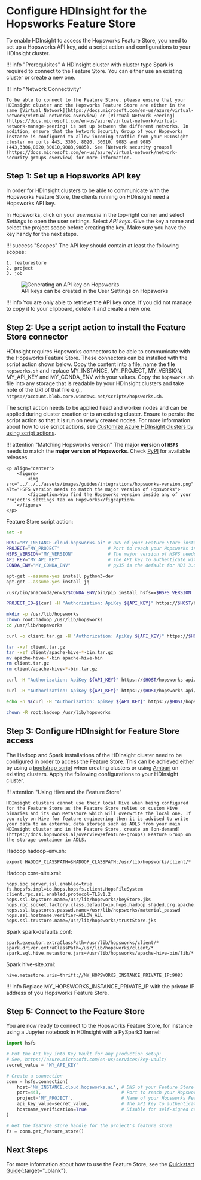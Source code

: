 # Configure HDInsight for the Hopsworks Feature Store
To enable HDInsight to access the Hopsworks Feature Store, you need to set up a Hopsworks API key, add a script action and configurations to your HDInsight cluster.

!!! info "Prerequisites"
    A HDInsight cluster with cluster type Spark is required to connect to the Feature Store. You can either use an existing cluster or create a new one.

!!! info "Network Connectivity"

    To be able to connect to the Feature Store, please ensure that your HDInsight cluster and the Hopsworks Feature Store are either in the same [Virtual Network](https://docs.microsoft.com/en-us/azure/virtual-network/virtual-networks-overview) or [Virtual Network Peering](https://docs.microsoft.com/en-us/azure/virtual-network/virtual-network-manage-peering) is set up between the different networks. In addition, ensure that the Network Security Group of your Hopsworks instance is configured to allow incoming traffic from your HDInsight cluster on ports 443, 3306, 8020, 30010, 9083 and 9085 (443,3306,8020,30010,9083,9085). See [Network security groups](https://docs.microsoft.com/en-us/azure/virtual-network/network-security-groups-overview) for more information.

## Step 1: Set up a Hopsworks API key
In order for HDInsight clusters to be able to communicate with the Hopsworks Feature Store, the clients running on HDInsight need a Hopsworks API key.

In Hopsworks, click on your *username* in the top-right corner and select *Settings* to open the user settings. Select *API keys*. Give the key a name and select the project scope before creating the key. Make sure you have the key handy for the next steps.

!!! success "Scopes"
    The API key should contain at least the following scopes:

    1. featurestore
    2. project
    3. job

<p align="center">
  <figure>
    <img src="../../../assets/images/guides/integrations/azure/hdinsight/step-0.png" alt="Generating an API key on Hopsworks">
    <figcaption>API keys can be created in the User Settings on Hopsworks</figcaption>
  </figure>
</p>

!!! info
    You are only able to retrieve the API key once. If you did not manage to copy it to your clipboard, delete it and create a new one.

## Step 2:  Use a script action to install the Feature Store connector

HDInsight requires Hopsworks connectors to be able to communicate with the Hopsworks Feature Store. These connectors can be installed with the script action shown below. Copy the content into a file, name the file `hopsworks.sh` and replace MY_INSTANCE, MY_PROJECT, MY_VERSION, MY_API_KEY and MY_CONDA_ENV with your values. Copy the `hopsworks.sh` file into any storage that is readable by your HDInsight clusters and take note of the URI of that file e.g., `https://account.blob.core.windows.net/scripts/hopsworks.sh`.

The script action needs to be applied head and worker nodes and can be applied during cluster creation or to an existing cluster. Ensure to persist the script action so that it is run on newly created nodes. For more information about how to use script actions, see [Customize Azure HDInsight clusters by using script actions](https://docs.microsoft.com/en-us/azure/hdinsight/hdinsight-hadoop-customize-cluster-linux).

!!! attention "Matching Hopsworks version"
    The **major version of `HSFS`** needs to match the **major version of Hopsworks**. Check [PyPI](https://pypi.org/project/hsfs/#history) for available releases.

    <p align="center">
        <figure>
            <img src="../../../assets/images/guides/integrations/hopsworks-version.png" alt="HSFS version needs to match the major version of Hopsworks">
            <figcaption>You find the Hopsworks version inside any of your Project's settings tab on Hopsworks</figcaption>
        </figure>
    </p>

Feature Store script action:
```bash
set -e

HOST="MY_INSTANCE.cloud.hopsworks.ai" # DNS of your Feature Store instance
PROJECT="MY_PROJECT"                  # Port to reach your Hopsworks instance, defaults to 443
HSFS_VERSION="MY_VERSION"             # The major version of HSFS needs to match the major version of Hopsworks
API_KEY="MY_API_KEY"                  # The API key to authenticate with Hopsworks
CONDA_ENV="MY_CONDA_ENV"              # py35 is the default for HDI 3.6

apt-get --assume-yes install python3-dev
apt-get --assume-yes install jq

/usr/bin/anaconda/envs/$CONDA_ENV/bin/pip install hsfs==$HSFS_VERSION

PROJECT_ID=$(curl -H "Authorization: ApiKey ${API_KEY}" https://$HOST/hopsworks-api/api/project/getProjectInfo/$PROJECT | jq -r .projectId)

mkdir -p /usr/lib/hopsworks
chown root:hadoop /usr/lib/hopsworks
cd /usr/lib/hopsworks

curl -o client.tar.gz -H "Authorization: ApiKey ${API_KEY}" https://$HOST/hopsworks-api/api/project/$PROJECT_ID/client

tar -xvf client.tar.gz
tar -xzf client/apache-hive-*-bin.tar.gz
mv apache-hive-*-bin apache-hive-bin
rm client.tar.gz
rm client/apache-hive-*-bin.tar.gz

curl -H "Authorization: ApiKey ${API_KEY}" https://$HOST/hopsworks-api/api/project/$PROJECT_ID/credentials | jq -r .kStore | base64 -d > keyStore.jks

curl -H "Authorization: ApiKey ${API_KEY}" https://$HOST/hopsworks-api/api/project/$PROJECT_ID/credentials | jq -r .tStore | base64 -d > trustStore.jks

echo -n $(curl -H "Authorization: ApiKey ${API_KEY}" https://$HOST/hopsworks-api/api/project/$PROJECT_ID/credentials | jq -r .password) > material_passwd

chown -R root:hadoop /usr/lib/hopsworks
```

## Step 3: Configure HDInsight for Feature Store access

The Hadoop and Spark installations of the HDInsight cluster need to be configured in order to access the Feature Store. This can be achieved either by using a [bootstrap script](https://docs.microsoft.com/en-us/azure/hdinsight/hdinsight-hadoop-customize-cluster-bootstrap) when creating clusters or using [Ambari](https://docs.microsoft.com/en-us/azure/hdinsight/hdinsight-hadoop-manage-ambari) on existing clusters. Apply the following configurations to your HDInsight cluster.

!!! attention "Using Hive and the Feature Store"

    HDInsight clusters cannot use their local Hive when being configured for the Feature Store as the Feature Store relies on custom Hive binaries and its own Metastore which will overwrite the local one. If you rely on Hive for feature engineering then it is advised to write your data to an external data storage such as ADLS from your main HDInsight cluster and in the Feature Store, create an [on-demand](https://docs.hopsworks.ai/overview/#feature-groups) Feature Group on the storage container in ADLS.

Hadoop hadoop-env.sh:
```
export HADOOP_CLASSPATH=$HADOOP_CLASSPATH:/usr/lib/hopsworks/client/*
```

Hadoop core-site.xml:
```
hops.ipc.server.ssl.enabled=true
fs.hopsfs.impl=io.hops.hopsfs.client.HopsFileSystem
client.rpc.ssl.enabled.protocol=TLSv1.2
hops.ssl.keystore.name=/usr/lib/hopsworks/keyStore.jks
hops.rpc.socket.factory.class.default=io.hops.hadoop.shaded.org.apache.hadoop.net.HopsSSLSocketFactory
hops.ssl.keystores.passwd.name=/usr/lib/hopsworks/material_passwd
hops.ssl.hostname.verifier=ALLOW_ALL
hops.ssl.trustore.name=/usr/lib/hopsworks/trustStore.jks
```

Spark spark-defaults.conf:
```
spark.executor.extraClassPath=/usr/lib/hopsworks/client/*
spark.driver.extraClassPath=/usr/lib/hopsworks/client/*
spark.sql.hive.metastore.jars=/usr/lib/hopsworks/apache-hive-bin/lib/*
```

Spark hive-site.xml:
```
hive.metastore.uris=thrift://MY_HOPSWORKS_INSTANCE_PRIVATE_IP:9083
```

!!! info
    Replace MY_HOPSWORKS_INSTANCE_PRIVATE_IP with the private IP address of you Hopsworks Feature Store.

## Step 5: Connect to the Feature Store

You are now ready to connect to the Hopsworks Feature Store, for instance using a Jupyter notebook in HDInsight with a PySpark3 kernel:

```python
import hsfs

# Put the API key into Key Vault for any production setup:
# See, https://azure.microsoft.com/en-us/services/key-vault/
secret_value = 'MY_API_KEY'

# Create a connection
conn = hsfs.connection(
    host='MY_INSTANCE.cloud.hopsworks.ai', # DNS of your Feature Store instance
    port=443,                              # Port to reach your Hopsworks instance, defaults to 443
    project='MY_PROJECT',                  # Name of your Hopsworks Feature Store project
    api_key_value=secret_value,            # The API key to authenticate with Hopsworks
    hostname_verification=True             # Disable for self-signed certificates
)

# Get the feature store handle for the project's feature store
fs = conn.get_feature_store()
```

## Next Steps

For more information about how to use the Feature Store, see the [Quickstart Guide](https://colab.research.google.com/github/logicalclocks/hopsworks-tutorials/blob/master/quickstart.ipynb){:target="_blank"}.
